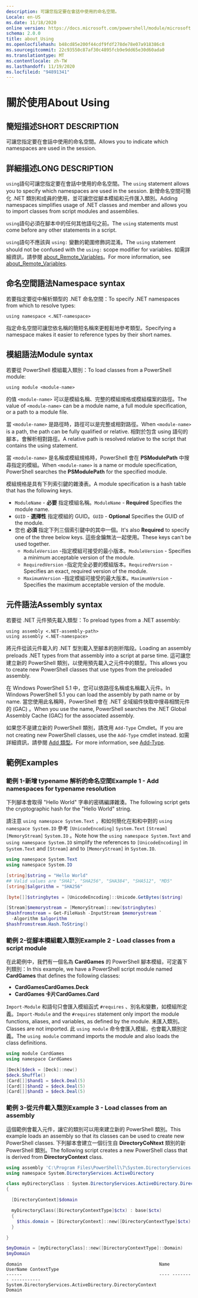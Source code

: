 ```yaml
---
description: 可讓您指定要在會話中使用的命名空間。
Locale: en-US
ms.date: 11/18/2020
online version: https://docs.microsoft.com/powershell/module/microsoft.powershell.core/about/about_using?view=powershell-5.1&WT.mc_id=ps-gethelp
schema: 2.0.0
title: about_Using
ms.openlocfilehash: b48cd85e200f44cdf9fdf278de78e07a918386c8
ms.sourcegitcommit: 22c93550c87af30c4895fcb9e9dd65e30d60ada0
ms.translationtype: MT
ms.contentlocale: zh-TW
ms.lasthandoff: 11/19/2020
ms.locfileid: "94891341"
---
```

# <a name="about-using"></a><span data-ttu-id="a5a6a-103">關於使用</span><span class="sxs-lookup"><span data-stu-id="a5a6a-103">About Using</span></span>

## <a name="short-description"></a><span data-ttu-id="a5a6a-104">簡短描述</span><span class="sxs-lookup"><span data-stu-id="a5a6a-104">SHORT DESCRIPTION</span></span>
<span data-ttu-id="a5a6a-105">可讓您指定要在會話中使用的命名空間。</span><span class="sxs-lookup"><span data-stu-id="a5a6a-105">Allows you to indicate which namespaces are used in the session.</span></span>

## <a name="long-description"></a><span data-ttu-id="a5a6a-106">詳細描述</span><span class="sxs-lookup"><span data-stu-id="a5a6a-106">LONG DESCRIPTION</span></span>

<span data-ttu-id="a5a6a-107">`using`語句可讓您指定要在會話中使用的命名空間。</span><span class="sxs-lookup"><span data-stu-id="a5a6a-107">The `using` statement allows you to specify which namespaces are used in the session.</span></span> <span data-ttu-id="a5a6a-108">新增命名空間可簡化 .NET 類別和成員的使用，並可讓您從腳本模組和元件匯入類別。</span><span class="sxs-lookup"><span data-stu-id="a5a6a-108">Adding namespaces simplifies usage of .NET classes and member and allows you to import classes from script modules and assemblies.</span></span>

<span data-ttu-id="a5a6a-109">`using`語句必須在腳本中的任何其他語句之前。</span><span class="sxs-lookup"><span data-stu-id="a5a6a-109">The `using` statements must come before any other statements in a script.</span></span>

<span data-ttu-id="a5a6a-110">`using`語句不應該與 `using:` 變數的範圍修飾詞混淆。</span><span class="sxs-lookup"><span data-stu-id="a5a6a-110">The `using` statement should not be confused with the `using:` scope modifier for variables.</span></span> <span data-ttu-id="a5a6a-111">如需詳細資訊，請參閱 [about_Remote_Variables](about_Remote_Variables.md)。</span><span class="sxs-lookup"><span data-stu-id="a5a6a-111">For more information, see [about_Remote_Variables](about_Remote_Variables.md).</span></span>

## <a name="namespace-syntax"></a><span data-ttu-id="a5a6a-112">命名空間語法</span><span class="sxs-lookup"><span data-stu-id="a5a6a-112">Namespace syntax</span></span>

<span data-ttu-id="a5a6a-113">若要指定要從中解析類型的 .NET 命名空間：</span><span class="sxs-lookup"><span data-stu-id="a5a6a-113">To specify .NET namespaces from which to resolve types:</span></span>

```
using namespace <.NET-namespace>
```

<span data-ttu-id="a5a6a-114">指定命名空間可讓您依名稱的簡短名稱來更輕鬆地參考類型。</span><span class="sxs-lookup"><span data-stu-id="a5a6a-114">Specifying a namespace makes it easier to reference types by their short names.</span></span>

## <a name="module-syntax"></a><span data-ttu-id="a5a6a-115">模組語法</span><span class="sxs-lookup"><span data-stu-id="a5a6a-115">Module syntax</span></span>

<span data-ttu-id="a5a6a-116">若要從 PowerShell 模組載入類別：</span><span class="sxs-lookup"><span data-stu-id="a5a6a-116">To load classes from a PowerShell module:</span></span>

```
using module <module-name>
```

<span data-ttu-id="a5a6a-117">的值 `<module-name>` 可以是模組名稱、完整的模組規格或模組檔案的路徑。</span><span class="sxs-lookup"><span data-stu-id="a5a6a-117">The value of `<module-name>` can be a module name, a full module specification, or a path to a module file.</span></span>

<span data-ttu-id="a5a6a-118">當 `<module-name>` 是路徑時，路徑可以是完整或相對路徑。</span><span class="sxs-lookup"><span data-stu-id="a5a6a-118">When `<module-name>` is a path, the path can be fully qualified or relative.</span></span> <span data-ttu-id="a5a6a-119">相對於包含 using 語句的腳本，會解析相對路徑。</span><span class="sxs-lookup"><span data-stu-id="a5a6a-119">A relative path is resolved relative to the script that contains the using statement.</span></span>

<span data-ttu-id="a5a6a-120">當 `<module-name>` 是名稱或模組規格時，PowerShell 會在 **PSModulePath** 中搜尋指定的模組。</span><span class="sxs-lookup"><span data-stu-id="a5a6a-120">When `<module-name>` is a name or module specification, PowerShell searches the **PSModulePath** for the specified module.</span></span>

<span data-ttu-id="a5a6a-121">模組規格是具有下列索引鍵的雜湊表。</span><span class="sxs-lookup"><span data-stu-id="a5a6a-121">A module specification is a hash table that has the following keys.</span></span>

- <span data-ttu-id="a5a6a-122">`ModuleName` - **必要** 指定模組名稱。</span><span class="sxs-lookup"><span data-stu-id="a5a6a-122">`ModuleName` - **Required** Specifies the module name.</span></span>
- <span data-ttu-id="a5a6a-123">`GUID` - **選擇性** 指定模組的 GUID。</span><span class="sxs-lookup"><span data-stu-id="a5a6a-123">`GUID` - **Optional** Specifies the GUID of the module.</span></span>
- <span data-ttu-id="a5a6a-124">您也 **必須** 指定下列三個索引鍵中的其中一個。</span><span class="sxs-lookup"><span data-stu-id="a5a6a-124">It's also **Required** to specify one of the three below keys.</span></span> <span data-ttu-id="a5a6a-125">這些金鑰無法一起使用。</span><span class="sxs-lookup"><span data-stu-id="a5a6a-125">These keys can't be used together.</span></span>
  - <span data-ttu-id="a5a6a-126">`ModuleVersion` -指定模組可接受的最小版本。</span><span class="sxs-lookup"><span data-stu-id="a5a6a-126">`ModuleVersion` - Specifies a minimum acceptable version of the module.</span></span>
  - <span data-ttu-id="a5a6a-127">`RequiredVersion` -指定完全必要的模組版本。</span><span class="sxs-lookup"><span data-stu-id="a5a6a-127">`RequiredVersion` - Specifies an exact, required version of the module.</span></span>
  - <span data-ttu-id="a5a6a-128">`MaximumVersion` -指定模組可接受的最大版本。</span><span class="sxs-lookup"><span data-stu-id="a5a6a-128">`MaximumVersion` - Specifies the maximum acceptable version of the module.</span></span>

## <a name="assembly-syntax"></a><span data-ttu-id="a5a6a-129">元件語法</span><span class="sxs-lookup"><span data-stu-id="a5a6a-129">Assembly syntax</span></span>

<span data-ttu-id="a5a6a-130">若要從 .NET 元件預先載入類型：</span><span class="sxs-lookup"><span data-stu-id="a5a6a-130">To preload types from a .NET assembly:</span></span>

```
using assembly <.NET-assembly-path>
using assembly <.NET-namespace>
```

<span data-ttu-id="a5a6a-131">將元件從該元件載入的 .NET 型別載入至腳本的剖析階段。</span><span class="sxs-lookup"><span data-stu-id="a5a6a-131">Loading an assembly preloads .NET types from that assembly into a script at parse time.</span></span> <span data-ttu-id="a5a6a-132">這可讓您建立新的 PowerShell 類別，以使用預先載入之元件中的類型。</span><span class="sxs-lookup"><span data-stu-id="a5a6a-132">This allows you to create new PowerShell classes that use types from the preloaded assembly.</span></span>

<span data-ttu-id="a5a6a-133">在 Windows PowerShell 5.1 中，您可以依路徑名稱或名稱載入元件。</span><span class="sxs-lookup"><span data-stu-id="a5a6a-133">In Windows PowerShell 5.1 you can load the assembly by path name or by name.</span></span> <span data-ttu-id="a5a6a-134">當您使用此名稱時，PowerShell 會在 .NET 全域組件快取中搜尋相關元件的 (GAC) 。</span><span class="sxs-lookup"><span data-stu-id="a5a6a-134">When you use the name, PowerShell searches the .NET Global Assembly Cache (GAC) for the associated assembly.</span></span>

<span data-ttu-id="a5a6a-135">如果您不是建立新的 PowerShell 類別，請改用 `Add-Type` Cmdlet。</span><span class="sxs-lookup"><span data-stu-id="a5a6a-135">If you are not creating new PowerShell classes, use the `Add-Type` cmdlet instead.</span></span> <span data-ttu-id="a5a6a-136">如需詳細資訊，請參閱 [Add 類型](xref:Microsoft.PowerShell.Utility.Add-Type)。</span><span class="sxs-lookup"><span data-stu-id="a5a6a-136">For more information, see [Add-Type](xref:Microsoft.PowerShell.Utility.Add-Type).</span></span>

## <a name="examples"></a><span data-ttu-id="a5a6a-137">範例</span><span class="sxs-lookup"><span data-stu-id="a5a6a-137">Examples</span></span>

### <a name="example-1---add-namespaces-for-typename-resolution"></a><span data-ttu-id="a5a6a-138">範例 1-新增 typename 解析的命名空間</span><span class="sxs-lookup"><span data-stu-id="a5a6a-138">Example 1 - Add namespaces for typename resolution</span></span>

<span data-ttu-id="a5a6a-139">下列腳本會取得 "Hello World" 字串的密碼編譯雜湊。</span><span class="sxs-lookup"><span data-stu-id="a5a6a-139">The following script gets the cryptographic hash for the "Hello World" string.</span></span>

<span data-ttu-id="a5a6a-140">請注意 `using namespace System.Text` ，和如何簡化在和和中對的 `using namespace System.IO` 參考 `[UnicodeEncoding]` `System.Text` `[Stream]` `[MemoryStream]` `System.IO` 。</span><span class="sxs-lookup"><span data-stu-id="a5a6a-140">Note how the `using namespace System.Text` and `using namespace System.IO` simplify the references to `[UnicodeEncoding]` in `System.Text` and `[Stream]` and to `[MemoryStream]` in `System.IO`.</span></span>

```powershell
using namespace System.Text
using namespace System.IO

[string]$string = "Hello World"
## Valid values are "SHA1", "SHA256", "SHA384", "SHA512", "MD5"
[string]$algorithm = "SHA256"

[byte[]]$stringbytes = [UnicodeEncoding]::Unicode.GetBytes($string)

[Stream]$memorystream = [MemoryStream]::new($stringbytes)
$hashfromstream = Get-FileHash -InputStream $memorystream `
  -Algorithm $algorithm
$hashfromstream.Hash.ToString()
```

### <a name="example-2---load-classes-from-a-script-module"></a><span data-ttu-id="a5a6a-141">範例 2-從腳本模組載入類別</span><span class="sxs-lookup"><span data-stu-id="a5a6a-141">Example 2 - Load classes from a script module</span></span>

<span data-ttu-id="a5a6a-142">在此範例中，我們有一個名為 **CardGames** 的 PowerShell 腳本模組，可定義下列類別：</span><span class="sxs-lookup"><span data-stu-id="a5a6a-142">In this example, we have a PowerShell script module named **CardGames** that defines the following classes:</span></span>

- <span data-ttu-id="a5a6a-143">**CardGames**</span><span class="sxs-lookup"><span data-stu-id="a5a6a-143">**CardGames.Deck**</span></span>
- <span data-ttu-id="a5a6a-144">**CardGames 卡片**</span><span class="sxs-lookup"><span data-stu-id="a5a6a-144">**CardGames.Card**</span></span>

<span data-ttu-id="a5a6a-145">`Import-Module` 和語句只會匯入模組函式 `#requires` 、別名和變數，如模組所定義。</span><span class="sxs-lookup"><span data-stu-id="a5a6a-145">`Import-Module` and the `#requires` statement only import the module functions, aliases, and variables, as defined by the module.</span></span> <span data-ttu-id="a5a6a-146">未匯入類別。</span><span class="sxs-lookup"><span data-stu-id="a5a6a-146">Classes are not imported.</span></span> <span data-ttu-id="a5a6a-147">此 `using module` 命令會匯入模組，也會載入類別定義。</span><span class="sxs-lookup"><span data-stu-id="a5a6a-147">The `using module` command imports the module and also loads the class definitions.</span></span>

```powershell
using module CardGames
using namespace CardGames

[Deck]$deck = [Deck]::new()
$deck.Shuffle()
[Card[]]$hand1 = $deck.Deal(5)
[Card[]]$hand2 = $deck.Deal(5)
[Card[]]$hand3 = $deck.Deal(5)
```

### <a name="example-3---load-classes-from-an-assembly"></a><span data-ttu-id="a5a6a-148">範例 3-從元件載入類別</span><span class="sxs-lookup"><span data-stu-id="a5a6a-148">Example 3 - Load classes from an assembly</span></span>

<span data-ttu-id="a5a6a-149">這個範例會載入元件，讓它的類別可以用來建立新的 PowerShell 類別。</span><span class="sxs-lookup"><span data-stu-id="a5a6a-149">This example loads an assembly so that its classes can be used to create new PowerShell classes.</span></span> <span data-ttu-id="a5a6a-150">下列腳本會建立一個衍生自 **DirectoryCoNtext** 類別的新 PowerShell 類別。</span><span class="sxs-lookup"><span data-stu-id="a5a6a-150">The following script creates a new PowerShell class that is derived from **DirectoryContext** class.</span></span>

```powershell
using assembly 'C:\Program Files\PowerShell\7\System.DirectoryServices.dll'
using namespace System.DirectoryServices.ActiveDirectory

class myDirectoryClass : System.DirectoryServices.ActiveDirectory.DirectoryContext
{

  [DirectoryContext]$domain

  myDirectoryClass([DirectoryContextType]$ctx) : base($ctx)
  {
    $this.domain = [DirectoryContext]::new([DirectoryContextType]$ctx)
  }

}

$myDomain = [myDirectoryClass]::new([DirectoryContextType]::Domain)
$myDomain
```

```Output
domain                                                    Name UserName ContextType
------                                                    ---- -------- -----------
System.DirectoryServices.ActiveDirectory.DirectoryContext                    Domain
```
